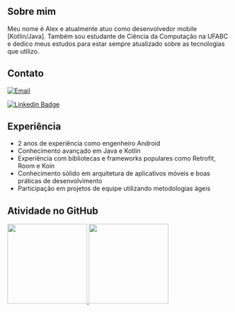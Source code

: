 ## Sobre mim

Meu nome é Alex e atualmente atuo como desenvolvedor mobile [Kotlin/Java]. Também sou estudante de Ciência da Computação na UFABC e dedico meus estudos para estar sempre atualizado sobre as tecnologias que utilizo.

## Contato

[![Email](https://img.shields.io/badge/-Email-2E2D2E?style=for-the-badge&labelColor=000000&&logo=gmail&logoColor=white&link=mailto:alex.alves_br@hotmail.com)](mailto:alex.alves_br@hotmail.com)

[![Linkedin Badge](https://img.shields.io/badge/-Linkedin-2E2D2E?style=for-the-badge&labelColor=000000&logo=linkedin)](https://www.linkedin.com/in/aleexalvz/)

## Experiência

- 2 anos de experiência como engenheiro Android
- Conhecimento avançado em Java e Kotlin
- Experiência com bibliotecas e frameworks populares como Retrofit, Room e Koin
- Conhecimento sólido em arquitetura de aplicativos móveis e boas práticas de desenvolvimento
- Participação em projetos de equipe utilizando metodologias ágeis

## Atividade no GitHub
<div>
  <a href="https://github.com/brunocarvalhs">
    <img height="180em" src="https://github-readme-stats.vercel.app/api/top-langs/?username=aleexalvz&layout=compact&theme=radical" />
    <img height="180em" src="https://github-readme-stats.vercel.app/api?username=aleexalvz&show_icons=true&theme=radical" />
  </a>
</div>
